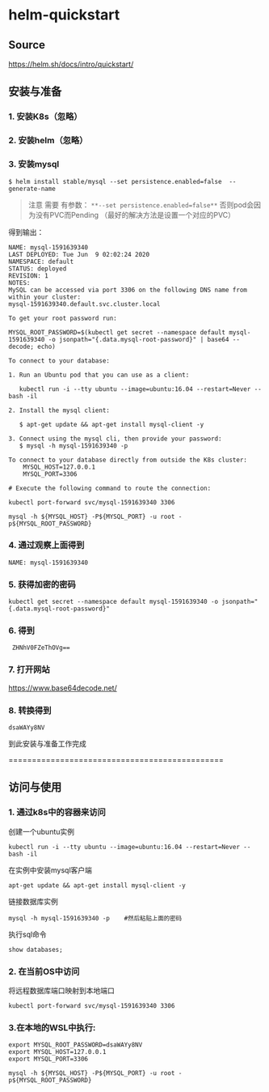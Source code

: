 # helm-quickstart

## Source

https://helm.sh/docs/intro/quickstart/



## 安装与准备

### 1. 安装K8s（忽略）

### 2. 安装helm（忽略）

### 3. 安装mysql

```shell
$ helm install stable/mysql --set persistence.enabled=false  --generate-name
```

> 注意  需要 有参数：  `**--set persistence.enabled=false**`  否则pod会因为没有PVC而Pending （最好的解决方法是设置一个对应的PVC）

得到输出：

```
NAME: mysql-1591639340
LAST DEPLOYED: Tue Jun  9 02:02:24 2020
NAMESPACE: default
STATUS: deployed
REVISION: 1
NOTES:
MySQL can be accessed via port 3306 on the following DNS name from within your cluster:
mysql-1591639340.default.svc.cluster.local

To get your root password run:

MYSQL_ROOT_PASSWORD=$(kubectl get secret --namespace default mysql-1591639340 -o jsonpath="{.data.mysql-root-password}" | base64 --decode; echo)

To connect to your database:

1. Run an Ubuntu pod that you can use as a client:

   kubectl run -i --tty ubuntu --image=ubuntu:16.04 --restart=Never -- bash -il

2. Install the mysql client:

   $ apt-get update && apt-get install mysql-client -y

3. Connect using the mysql cli, then provide your password:
   $ mysql -h mysql-1591639340 -p

To connect to your database directly from outside the K8s cluster:
    MYSQL_HOST=127.0.0.1
    MYSQL_PORT=3306

# Execute the following command to route the connection:

kubectl port-forward svc/mysql-1591639340 3306

mysql -h ${MYSQL_HOST} -P${MYSQL_PORT} -u root -p${MYSQL_ROOT_PASSWORD}
```

### 4. 通过观察上面得到

```
NAME: mysql-1591639340
```

### 5. 获得加密的密码

```shell
kubectl get secret --namespace default mysql-1591639340 -o jsonpath="{.data.mysql-root-password}" 
```

### 6. 得到

```
 ZHNhV0FZeThOVg==
```



### 7. 打开网站

https://www.base64decode.net/

### 8. 转换得到

```
dsaWAYy8NV
```

到此安装与准备工作完成

==============================================

## 访问与使用

### 1. 通过k8s中的容器来访问

创建一个ubuntu实例

```shell
kubectl run -i --tty ubuntu --image=ubuntu:16.04 --restart=Never -- bash -il
```

在实例中安装mysql客户端

```shell
apt-get update && apt-get install mysql-client -y
```

链接数据库实例

```shell
mysql -h mysql-1591639340 -p    #然后粘贴上面的密码
```

执行sql命令

```mysql
show databases;
```

### 2. 在当前OS中访问

将远程数据库端口映射到本地端口

```shell
kubectl port-forward svc/mysql-1591639340 3306
```

### 3.在本地的WSL中执行:

```shell
export MYSQL_ROOT_PASSWORD=dsaWAYy8NV
export MYSQL_HOST=127.0.0.1
export MYSQL_PORT=3306
```

```shell
mysql -h ${MYSQL_HOST} -P${MYSQL_PORT} -u root -p${MYSQL_ROOT_PASSWORD}
```

